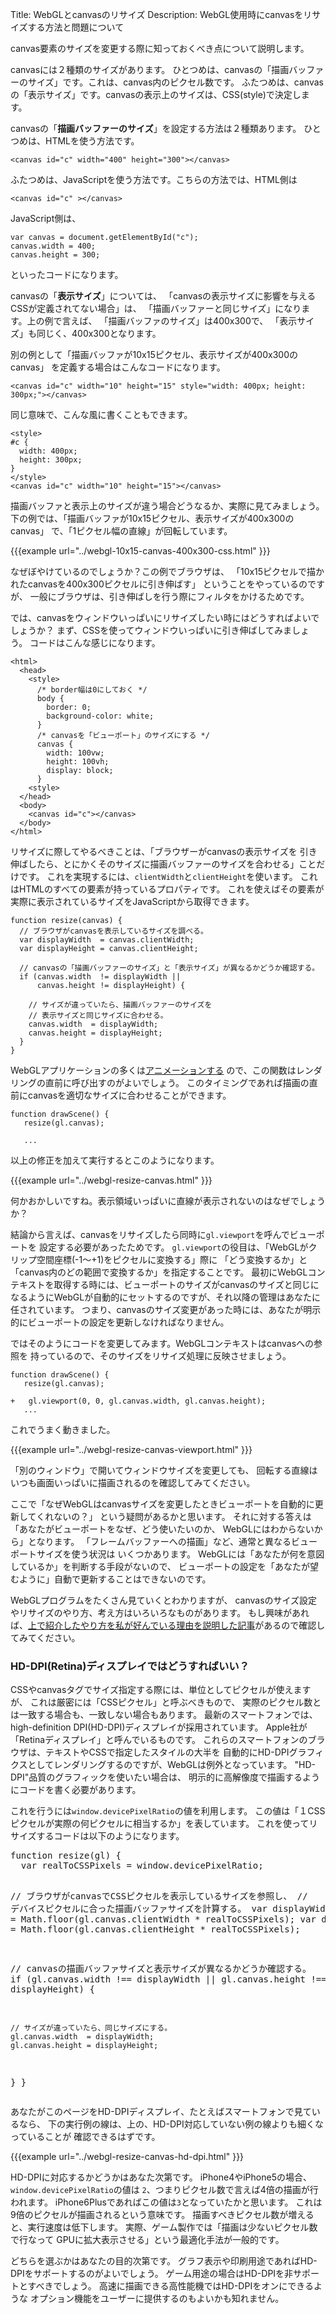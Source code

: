 Title: WebGLとcanvasのリサイズ
Description: WebGL使用時にcanvasをリサイズする方法と問題について

canvas要素のサイズを変更する際に知っておくべき点について説明します。

canvasには２種類のサイズがあります。
ひとつめは、canvasの「描画バッファーのサイズ」です。これは、canvas内のピクセル数です。
ふたつめは、canvasの「表示サイズ」です。canvasの表示上のサイズは、CSS(style)で決定します。

canvasの「**描画バッファーのサイズ**」を設定する方法は２種類あります。
ひとつめは、HTMLを使う方法です。

    <canvas id="c" width="400" height="300"></canvas>

ふたつめは、JavaScriptを使う方法です。こちらの方法では、HTML側は

    <canvas id="c" ></canvas>

JavaScript側は、

    var canvas = document.getElementById("c");
    canvas.width = 400;
    canvas.height = 300;

といったコードになります。

canvasの「**表示サイズ**」については、
「canvasの表示サイズに影響を与えるCSSが定義されてない場合」は、
「描画バッファーと同じサイズ」になります。上の例で言えば、
「描画バッファのサイズ」は400x300で、
「表示サイズ」も同じく、400x300となります。

別の例として「描画バッファが10x15ピクセル、表示サイズが400x300のcanvas」
を定義する場合はこんなコードになります。

    <canvas id="c" width="10" height="15" style="width: 400px; height: 300px;"></canvas>

同じ意味で、こんな風に書くこともできます。

    <style>
    #c {
      width: 400px;
      height: 300px;
    }
    </style>
    <canvas id="c" width="10" height="15"></canvas>

描画バッファと表示上のサイズが違う場合どうなるか、実際に見てみましょう。
下の例では、「描画バッファが10x15ピクセル、表示サイズが400x300のcanvas」
で、「1ピクセル幅の直線」が回転しています。

{{{example url="../webgl-10x15-canvas-400x300-css.html" }}}

なぜぼやけているのでしょうか？この例でブラウザは、
「10x15ピクセルで描かれたcanvasを400x300ピクセルに引き伸ばす」
ということをやっているのですが、
一般にブラウザは、引き伸ばしを行う際にフィルタをかけるためです。

では、canvasをウィンドウいっぱいにリサイズしたい時にはどうすればよいでしょうか？
まず、CSSを使ってウィンドウいっぱいに引き伸ばしてみましょう。
コードはこんな感じになります。

    <html>
      <head>
        <style>
          /* border幅は0にしておく */
          body {
            border: 0;
            background-color: white;
          }
          /* canvasを「ビューポート」のサイズにする */
          canvas {
            width: 100vw;
            height: 100vh;
            display: block;
          }
        <style>
      </head>
      <body>
        <canvas id="c"></canvas>
      </body>
    </html>

リサイズに際してやるべきことは、「ブラウザーがcanvasの表示サイズを
引き伸ばしたら、とにかくそのサイズに描画バッファーのサイズを合わせる」ことだけです。
これを実現するには、`clientWidth`と`clientHeight`を使います。
これはHTMLのすべての要素が持っているプロパティです。
これを使えばその要素が実際に表示されているサイズをJavaScriptから取得できます。

    function resize(canvas) {
      // ブラウザがcanvasを表示しているサイズを調べる。
      var displayWidth  = canvas.clientWidth;
      var displayHeight = canvas.clientHeight;

      // canvasの「描画バッファーのサイズ」と「表示サイズ」が異なるかどうか確認する。
      if (canvas.width  != displayWidth ||
          canvas.height != displayHeight) {

        // サイズが違っていたら、描画バッファーのサイズを
        // 表示サイズと同じサイズに合わせる。
        canvas.width  = displayWidth;
        canvas.height = displayHeight;
      }
    }

WebGLアプリケーションの多くは<a href="webgl-animation.html">アニメーションする</a>
ので、この関数はレンダリングの直前に呼び出すのがよいでしょう。
このタイミングであれば描画の直前にcanvasを適切なサイズに合わせることができます。

    function drawScene() {
       resize(gl.canvas);

       ...

以上の修正を加えて実行するとこのようになります。

{{{example url="../webgl-resize-canvas.html" }}}

何かおかしいですね。表示領域いっぱいに直線が表示されないのはなぜでしょうか？

結論から言えば、canvasをリサイズしたら同時に`gl.viewport`を呼んでビューポートを
設定する必要があったためです。
`gl.viewport`の役目は、「WebGLがクリップ空間座標(-1～+1)をピクセルに変換する」際に
「どう変換するか」と「canvas内のどの範囲で変換するか」を指定することです。
最初にWebGLコンテキストを取得する時には、ビューポートのサイズがcanvasのサイズと同じに
なるようにWebGLが自動的にセットするのですが、それ以降の管理はあなたに任されています。
つまり、canvasのサイズ変更があった時には、あなたが明示的にビューポートの設定を更新しなければなりません。

ではそのようにコードを変更してみます。WebGLコンテキストはcanvasへの参照を
持っているので、そのサイズをリサイズ処理に反映させましょう。

    function drawScene() {
       resize(gl.canvas);

    +   gl.viewport(0, 0, gl.canvas.width, gl.canvas.height);
       ...

これでうまく動きました。

{{{example url="../webgl-resize-canvas-viewport.html" }}}

「別のウィンドウ」で開いてウィンドウサイズを変更しても、
回転する直線はいつも画面いっぱいに描画されるのを確認してみてください。

ここで「なぜWebGLはcanvasサイズを変更したときビューポートを自動的に更新してくれないの？」
という疑問があるかと思います。
それに対する答えは「あなたがビューポートをなぜ、どう使いたいのか、
WebGLにはわからないから」となります。
「フレームバッファーへの描画」など、通常と異なるビューポートサイズを使う状況は
いくつかあります。
WebGLには「あなたが何を意図しているか」を判断する手段がないので、
ビューポートの設定を「あなたが望むように」自動で更新することはできないのです。

WebGLプログラムをたくさん見ていくとわかりますが、
canvasのサイズ設定やリサイズのやり方、考え方はいろいろなものがあります。
もし興味があれば、<a href="webgl-anti-patterns.html">上で紹介したやり方を私が好んでいる理由を説明した記事</a>があるので確認してみてください。

<div class="webgl_bottombar">
<h3>HD-DPI(Retina)ディスプレイではどうすればいい？</h3>
<p>
CSSやcanvasタグでサイズ指定する際には、単位としてピクセルが使えますが、
これは厳密には「CSSピクセル」と呼ぶべきもので、
実際のピクセル数とは一致する場合も、一致しない場合もあります。
最新のスマートフォンでは、high-definition DPI(HD-DPI)ディスプレイが採用されています。
Apple社が「Retinaディスプレイ」と呼んでいるものです。
これらのスマートフォンのブラウザは、テキストやCSSで指定したスタイルの大半を
自動的にHD-DPIグラフィクスとしてレンダリングするのですが、WebGLは例外となっています。
"HD-DPI"品質のグラフィックを使いたい場合は、
明示的に高解像度で描画するようにコードを書く必要があります。
</p>
<p>
これを行うには<code>window.devicePixelRatio</code>の値を利用します。
この値は「１CSSピクセルが実際の何ピクセルに相当するか」を表しています。
これを使ってリサイズするコードは以下のようになります。</p>
<pre class="prettyprint">
function resize(gl) {
  var realToCSSPixels = window.devicePixelRatio;

  // ブラウザがcanvasでCSSピクセルを表示しているサイズを参照し、
  // デバイスピクセルに合った描画バッファサイズを計算する。
  var displayWidth  = Math.floor(gl.canvas.clientWidth  * realToCSSPixels);
  var displayHeight = Math.floor(gl.canvas.clientHeight * realToCSSPixels);

  // canvasの描画バッファサイズと表示サイズが異なるかどうか確認する。
  if (gl.canvas.width  !== displayWidth ||
      gl.canvas.height !== displayHeight) {

    // サイズが違っていたら、同じサイズにする。
    gl.canvas.width  = displayWidth;
    gl.canvas.height = displayHeight;
  }
}
</pre>
<p>あなたがこのページをHD-DPIディスプレイ、たとえばスマートフォンで見ているなら、
下の実行例の線は、上の、HD-DPI対応していない例の線よりも細くなっていることが
確認できるはずです。</p>
{{{example url="../webgl-resize-canvas-hd-dpi.html" }}}

<p>HD-DPIに対応するかどうかはあなた次第です。
iPhone4やiPhone5の場合、<code>window.devicePixelRatio</code>の値は
<code>2</code>、つまりピクセル数で言えば4倍の描画が行われます。
iPhone6Plusであればこの値は<code>3</code>となっていたかと思います。
これは9倍のピクセルが描画されるという意味です。
描画すべきピクセル数が増えると、実行速度は低下します。
実際、ゲーム製作では「描画は少ないピクセル数で行なって
GPUに拡大表示させる」という最適化手法が一般的です。

どちらを選ぶかはあなたの目的次第です。
グラフ表示や印刷用途であればHD-DPIをサポートするのがよいでしょう。
ゲーム用途の場合はHD-DPIを非サポートとすべきでしょう。
高速に描画できる高性能機ではHD-DPIをオンにできるような
オプション機能をユーザーに提供するのもよいかも知れません。
</p>
</div>
